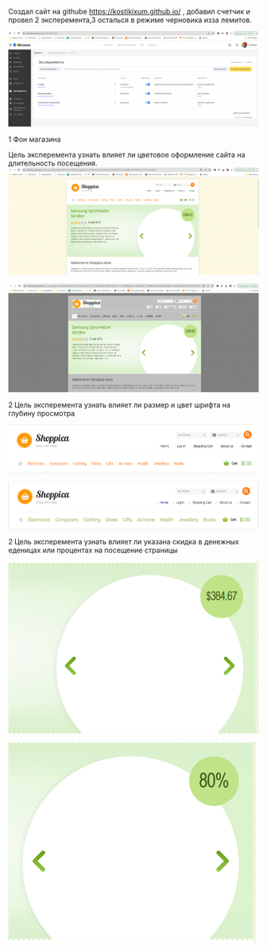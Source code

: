 Создал сайт на githube https://kostikixum.github.io/ , добавил счетчик и провел 2 эксперемента,3 осталься в режиме черновика изза лемитов. 

![коммент1](https://github.com/kostikixum/Ucheba/blob/main/%D0%90%D0%92%20%D1%82%D0%B5%D1%81%D1%82%D0%B8%D1%80%D0%BE%D0%B2%D0%B0%D0%BD%D0%B8%D0%B5/%D0%94%D0%972/%D0%AD%D0%9A%D0%A1%D0%9F%203%D1%88%D1%82.png)

1 Фон магазина

Цель эксперемента узнать влияет ли цветовое оформление сайта на длительность посещения. 
![коммент1](https://github.com/kostikixum/Ucheba/blob/main/%D0%90%D0%92%20%D1%82%D0%B5%D1%81%D1%82%D0%B8%D1%80%D0%BE%D0%B2%D0%B0%D0%BD%D0%B8%D0%B5/%D0%94%D0%972/%D0%AD%D0%9A%D0%A1%D0%9F%201.1.png)

![коммент1](https://github.com/kostikixum/Ucheba/blob/main/%D0%90%D0%92%20%D1%82%D0%B5%D1%81%D1%82%D0%B8%D1%80%D0%BE%D0%B2%D0%B0%D0%BD%D0%B8%D0%B5/%D0%94%D0%972/%D0%AD%D0%9A%D0%A1%D0%9F%201.2.png)

2 Цель эксперемента узнать влияет ли размер и цвет шрифта на глубину просмотра

![коммент1](https://github.com/kostikixum/Ucheba/blob/main/%D0%90%D0%92%20%D1%82%D0%B5%D1%81%D1%82%D0%B8%D1%80%D0%BE%D0%B2%D0%B0%D0%BD%D0%B8%D0%B5/%D0%94%D0%972/%D0%AD%D0%9A%D0%A1%D0%9F%202.1.png)

![коммент1](https://github.com/kostikixum/Ucheba/blob/main/%D0%90%D0%92%20%D1%82%D0%B5%D1%81%D1%82%D0%B8%D1%80%D0%BE%D0%B2%D0%B0%D0%BD%D0%B8%D0%B5/%D0%94%D0%972/%D0%AD%D0%9A%D0%A1%D0%9F%202.2.png)

2 Цель эксперемента узнать влияет ли указана скидка в денежных еденицах или процентах на посещение страницы 

![коммент1](https://github.com/kostikixum/Ucheba/blob/main/%D0%90%D0%92%20%D1%82%D0%B5%D1%81%D1%82%D0%B8%D1%80%D0%BE%D0%B2%D0%B0%D0%BD%D0%B8%D0%B5/%D0%94%D0%972/%D0%AD%D0%9A%D0%A1%D0%9F%203.1.png)

![коммент1](https://github.com/kostikixum/Ucheba/blob/main/%D0%90%D0%92%20%D1%82%D0%B5%D1%81%D1%82%D0%B8%D1%80%D0%BE%D0%B2%D0%B0%D0%BD%D0%B8%D0%B5/%D0%94%D0%972/%D0%AD%D0%9A%D0%A1%D0%9F%203.2.png)
